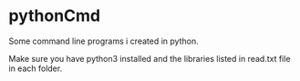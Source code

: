 # pythonCmd

Some command line programs i created in python.

Make sure you have python3 installed and the libraries listed in read.txt file in each folder.
